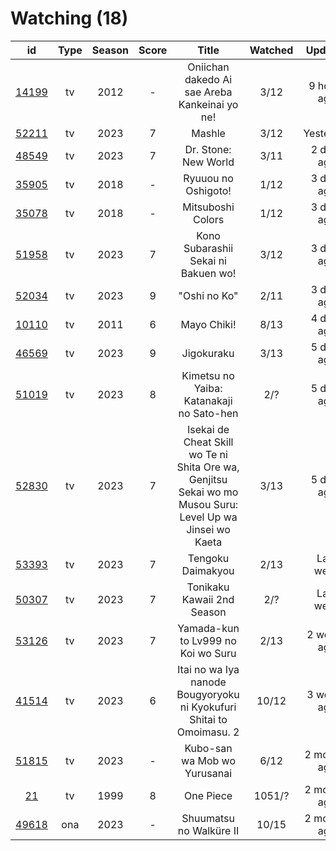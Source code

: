 # Watching (18)

|                      id                      | Type | Season | Score |                                                   Title                                                   | Watched |    Updated   | Start Date |
| :------------------------------------------: | :--: | :----: | :---: | :-------------------------------------------------------------------------------------------------------: | :-----: | :----------: | :--------: |
| [14199](https://myanimelist.net/anime/14199) |  tv  |  2012  |   -   |                               Oniichan dakedo Ai sae Areba Kankeinai yo ne!                               |   3/12  |  9 hours ago | 04/21/2023 |
| [52211](https://myanimelist.net/anime/52211) |  tv  |  2023  |   7   |                                                   Mashle                                                  |   3/12  |   Yesterday  | 04/08/2023 |
| [48549](https://myanimelist.net/anime/48549) |  tv  |  2023  |   7   |                                            Dr. Stone: New World                                           |   3/11  |  2 days ago  | 04/06/2023 |
| [35905](https://myanimelist.net/anime/35905) |  tv  |  2018  |   -   |                                            Ryuuou no Oshigoto!                                            |   1/12  |  3 days ago  | 04/20/2023 |
| [35078](https://myanimelist.net/anime/35078) |  tv  |  2018  |   -   |                                             Mitsuboshi Colors                                             |   1/12  |  3 days ago  | 04/20/2023 |
| [51958](https://myanimelist.net/anime/51958) |  tv  |  2023  |   7   |                                    Kono Subarashii Sekai ni Bakuen wo!                                    |   3/12  |  3 days ago  | 04/06/2023 |
| [52034](https://myanimelist.net/anime/52034) |  tv  |  2023  |   9   |                                                "Oshi no Ko"                                               |   2/11  |  3 days ago  | 04/12/2023 |
| [10110](https://myanimelist.net/anime/10110) |  tv  |  2011  |   6   |                                                Mayo Chiki!                                                |   8/13  |  4 days ago  | 04/14/2023 |
| [46569](https://myanimelist.net/anime/46569) |  tv  |  2023  |   9   |                                                 Jigokuraku                                                |   3/13  |  5 days ago  | 04/02/2023 |
| [51019](https://myanimelist.net/anime/51019) |  tv  |  2023  |   8   |                                  Kimetsu no Yaiba: Katanakaji no Sato-hen                                 |   2/?   |  5 days ago  | 04/09/2023 |
| [52830](https://myanimelist.net/anime/52830) |  tv  |  2023  |   7   | Isekai de Cheat Skill wo Te ni Shita Ore wa, Genjitsu Sekai wo mo Musou Suru: Level Up wa Jinsei wo Kaeta |   3/13  |  5 days ago  | 04/04/2023 |
| [53393](https://myanimelist.net/anime/53393) |  tv  |  2023  |   7   |                                             Tengoku Daimakyou                                             |   2/13  |   Last week  | 04/02/2023 |
| [50307](https://myanimelist.net/anime/50307) |  tv  |  2023  |   7   |                                         Tonikaku Kawaii 2nd Season                                        |   2/?   |   Last week  | 04/08/2023 |
| [53126](https://myanimelist.net/anime/53126) |  tv  |  2023  |   7   |                                     Yamada-kun to Lv999 no Koi wo Suru                                    |   2/13  |  2 weeks ago | 04/02/2023 |
| [41514](https://myanimelist.net/anime/41514) |  tv  |  2023  |   6   |                    Itai no wa Iya nanode Bougyoryoku ni Kyokufuri Shitai to Omoimasu. 2                   |  10/12  |  3 weeks ago | 01/12/2023 |
| [51815](https://myanimelist.net/anime/51815) |  tv  |  2023  |   -   |                                        Kubo-san wa Mob wo Yurusanai                                       |   6/12  | 2 months ago | 01/11/2023 |
|    [21](https://myanimelist.net/anime/21)    |  tv  |  1999  |   8   |                                                 One Piece                                                 |  1051/? | 2 months ago | 01/01/2013 |
| [49618](https://myanimelist.net/anime/49618) |  ona |  2023  |   -   |                                          Shuumatsu no Walküre II                                          |  10/15  | 2 months ago | 01/27/2023 |